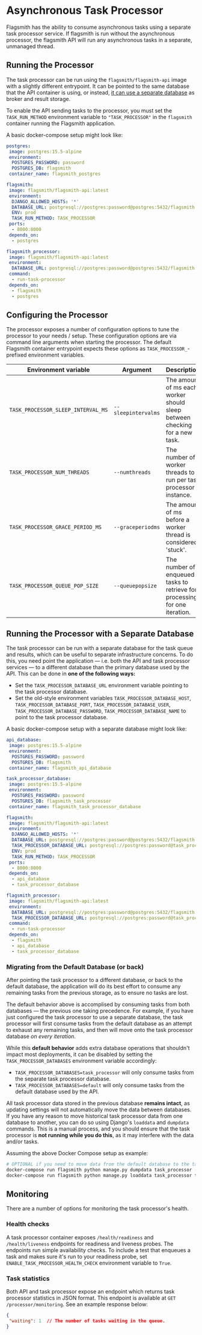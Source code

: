 # Asynchronous Task Processor

Flagsmith has the ability to consume asynchronous tasks using a separate task processor service. If flagsmith is run
without the asynchronous processor, the flagsmith API will run any asynchronous tasks in a separate, unmanaged thread.

## Running the Processor

The task processor can be run using the `flagsmith/flagsmith-api` image with a slightly different entrypoint. It can be
pointed to the same database that the API container is using, or instead, [it can use a separate
database](#running-the-processor-with-a-separate-database) as broker and result storage.

To enable the API sending tasks to the processor, you must set the `TASK_RUN_METHOD` environment variable to
`"TASK_PROCESSOR"` in the `flagsmith` container running the Flagsmith application.

A basic docker-compose setup might look like:

```yaml
postgres:
 image: postgres:15.5-alpine
 environment:
  POSTGRES_PASSWORD: password
  POSTGRES_DB: flagsmith
 container_name: flagsmith_postgres

flagsmith:
 image: flagsmith/flagsmith-api:latest
 environment:
  DJANGO_ALLOWED_HOSTS: '*'
  DATABASE_URL: postgresql://postgres:password@postgres:5432/flagsmith
  ENV: prod
  TASK_RUN_METHOD: TASK_PROCESSOR
 ports:
  - 8000:8000
 depends_on:
  - postgres

flagsmith_processor:
 image: flagsmith/flagsmith-api:latest
 environment:
  DATABASE_URL: postgresql://postgres:password@postgres:5432/flagsmith
 command:
  - run-task-processor
 depends_on:
  - flagsmith
  - postgres
```

## Configuring the Processor

The processor exposes a number of configuration options to tune the processor to your needs / setup. These configuration
options are via command line arguments when starting the processor. The default Flagsmith container entrypoint expects
these options as `TASK_PROCESSOR_`-prefixed environment variables.

| Environment variable               | Argument            | Description                                                                | Default |
| ---------------------------------- | ------------------- | -------------------------------------------------------------------------- | ------- |
| `TASK_PROCESSOR_SLEEP_INTERVAL_MS` | `--sleepintervalms` | The amount of ms each worker should sleep between checking for a new task. | 500     |
| `TASK_PROCESSOR_NUM_THREADS`       | `--numthreads`      | The number of worker threads to run per task processor instance.           | 5       |
| `TASK_PROCESSOR_GRACE_PERIOD_MS`   | `--graceperiodms`   | The amount of ms before a worker thread is considered 'stuck'.             | 20000   |
| `TASK_PROCESSOR_QUEUE_POP_SIZE`    | `--queuepopsize`    | The number of enqueued tasks to retrieve for processing for one iteration. | 10      |

## Running the Processor with a Separate Database

The task processor can be run with a separate database for the task queue and results, which can be useful to separate
infrastructure concerns. To do this, you need point the application — i.e. both the API and task processor services —
to a different database than the primary database used by the API. This can be done in **one of the following ways:**

- Set the `TASK_PROCESSOR_DATABASE_URL` environment variable pointing to the task processor database.
- Set the old-style environment variables `TASK_PROCESSOR_DATABASE_HOST`, `TASK_PROCESSOR_DATABASE_PORT`,
  `TASK_PROCESSOR_DATABASE_USER`, `TASK_PROCESSOR_DATABASE_PASSWORD`, `TASK_PROCESSOR_DATABASE_NAME` to point to the
  task processor database.

A basic docker-compose setup with a separate database might look like:

```yaml
api_database:
 image: postgres:15.5-alpine
 environment:
  POSTGRES_PASSWORD: password
  POSTGRES_DB: flagsmith
 container_name: flagsmith_api_database

task_processor_database:
 image: postgres:15.5-alpine
 environment:
  POSTGRES_PASSWORD: password
  POSTGRES_DB: flagsmith_task_processor
 container_name: flagsmith_task_processor_database

flagsmith:
 image: flagsmith/flagsmith-api:latest
 environment:
  DJANGO_ALLOWED_HOSTS: '*'
  DATABASE_URL: postgresql://postgres:password@postgres:5432/flagsmith
  TASK_PROCESSOR_DATABASE_URL: postgresql://postgres:password@task_processor_database:5432/flagsmith_task_processor
  ENV: prod
  TASK_RUN_METHOD: TASK_PROCESSOR
 ports:
  - 8000:8000
 depends_on:
  - api_database
  - task_processor_database

flagsmith_processor:
 image: flagsmith/flagsmith-api:latest
 environment:
  DATABASE_URL: postgresql://postgres:password@postgres:5432/flagsmith
  TASK_PROCESSOR_DATABASE_URL: postgresql://postgres:password@task_processor_database:5432/flagsmith_task_processor
 command:
  - run-task-processor
 depends_on:
  - flagsmith
  - api_database
  - task_processor_database
```

### Migrating from the Default Database (or back)

After pointing the task processor to a different database, or back to the default database, the application will do its
best effort to consume any remaining tasks from the previous storage, as to ensure no tasks are lost.

The default behavior above is accomplised by consuming tasks from both databases — the previous one taking precedence.
For example, if you have just configured the task processor to use a separate database, the task processor will first
consume tasks from the default database as an attempt to exhaust any remaining tasks, and then will move onto the task
processor database _on every iteration_.

While this **default behavior** adds extra database operations that shouldn't impact most deployments, it can be
disabled by setting the `TASK_PROCESSOR_DATABASES` environment variable accordingly:

- `TASK_PROCESSOR_DATABASES=task_processor` will only consume tasks from the separate task processor database.
- `TASK_PROCESSOR_DATABASES=default` will only consume tasks from the default database used by the API.

All task processor data stored in the previous database **remains intact**, as updating settings will not automatically
move the data between databases. If you have any reason to move historical task processor data from one database to
another, you can do so using Django's `loaddata` and `dumpdata` commands. This is a manual process, and you should
ensure that the task processor is **not running while you do this**, as it may interfere with the data and/or tasks.

Assuming the above Docker Compose setup as example:

```bash
# OPTIONAL if you need to move data from the default database to the task processor database
docker-compose run flagsmith python manage.py dumpdata task_processor --database default --output task_processor.json.gz
docker-compose run flagsmith python manage.py loaddata task_processor task_processor.json.gz --database task_processor
```

## Monitoring

There are a number of options for monitoring the task processor's health.

### Health checks

A task processor container exposes `/health/readiness` and `/health/liveness` endpoints for readiness and liveness
probes. The endpoints run simple availability checks. To include a test that enqueues a task and makes sure it's run
to your readiness probe, set `ENABLE_TASK_PROCESSOR_HEALTH_CHECK` environment variable to `True`.

### Task statistics

Both API and task processor expose an endpoint which returns task processor statistics in JSON format.
This endpoint is available at `GET /processor/monitoring`. See an example response below:

```json
{
 "waiting": 1  // The number of tasks waiting in the queue.
}
```
